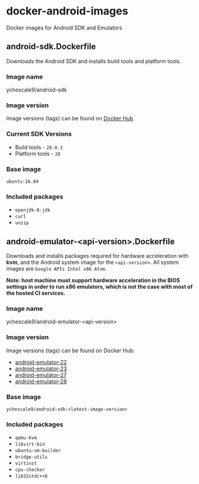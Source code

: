 # docker-android-images
Docker images for Android SDK and Emulators

## android-sdk.Dockerfile
Downloads the Android SDK and installs build tools and platform tools.

### Image name
ychescale9/android-sdk

### Image version
Image versions (tags) can be found on [Docker Hub](https://hub.docker.com/r/ychescale9/android-sdk/tags/)

### Current SDK Versions
* Build tools - `28.0.3`
* Platform tools - `28`

### Base image
`ubuntu:16.04`

### Included packages
* `openjdk-8-jdk`
* `curl`
* `unzip`

## android-emulator-&lt;api-version&gt;.Dockerfile
Downloads and installs packages required for hardware acceleration with **kvm**, and the Android system image for the `<api-version>`. All system images are `Google APIs Intel x86 Atom`.

**Note: host machine must support hardware acceleration in the BIOS settings in order to run x86 emulators, which is not the case with most of the hosted CI services.**

### Image name
ychescale9/android-emulator-&lt;api-version&gt;

### Image version
Image versions (tags) can be found on Docker Hub:
* [android-emulator-22](https://hub.docker.com/r/ychescale9/android-emulator-22/tags/)
* [android-emulator-23](https://hub.docker.com/r/ychescale9/android-emulator-23/tags/)
* [android-emulator-27](https://hub.docker.com/r/ychescale9/android-emulator-27/tags/)
* [android-emulator-28](https://hub.docker.com/r/ychescale9/android-emulator-28/tags/)

### Base image
`ychescale9/android-sdk:<latest-image-version>`

### Included packages
* `qemu-kvm`
* `libvirt-bin`
* `ubuntu-vm-builder`
* `bridge-utils`
* `virtinst`
* `cpu-checker`
* `lib32stdc++6`
